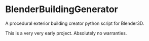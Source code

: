 # BlenderBuildingGenerator
A procedural exterior building creator python script for Blender3D.

This is a very very early project. Absolutely no warranties.
